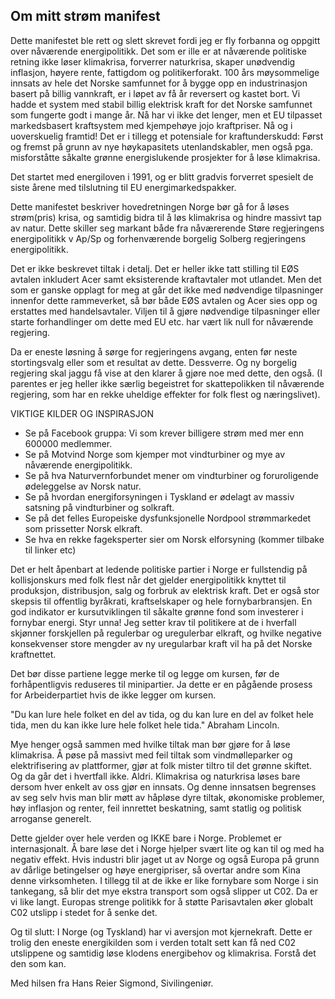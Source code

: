 ## Om mitt strøm manifest

Dette manifestet ble rett og slett skrevet fordi jeg er fly forbanna og oppgitt over nåværende energipolitikk.
Det som er ille er at nåværende politiske retning ikke løser klimakrisa, forverrer naturkrisa, 
skaper unødvendig inflasjon, høyere rente, fattigdom og politikerforakt. 100 års møysommelige innsats av hele det Norske samfunnet
for å bygge opp en industrinasjon basert på billig vannkraft, er i løpet av få år reversert og kastet bort.
Vi hadde et system med stabil billig elektrisk kraft for det Norske samfunnet som fungerte godt i mange år.
Nå har vi ikke det lenger, men et EU tilpasset markedsbasert kraftsystem med kjempehøye jojo kraftpriser.  Nå og i 
uoverskuelig framtid! Det er i tillegg et potensiale for kraftunderskudd: Først og fremst på grunn av nye høykapasitets utenlandskabler, 
men også pga. misforståtte såkalte grønne energislukende prosjekter for å løse klimakrisa.  

Det startet med energiloven i 1991, og er blitt gradvis forverret spesielt de siste årene med tilslutning til EU energimarkedspakker.

Dette manifestet beskriver hovedretningen Norge bør gå for å løses strøm(pris) krisa, og samtidig bidra til å løs
klimakrisa og hindre massivt tap av natur. Dette skiller seg markant både fra nåværerende
Støre regjeringens energipolitikk v Ap/Sp og forhenværende borgelig Solberg regjeringens energipolitikk.

Det er ikke beskrevet tiltak i detalj. Det er heller ikke tatt stilling til EØS avtalen inkludert Acer 
samt eksisterende kraftavtaler mot utlandet. Men det som er ganske opplagt for meg at går det ikke
med nødvendige tilpasninger innenfor dette rammeverket, så bør både EØS avtalen og Acer sies opp og erstattes med
handelsavtaler. Viljen til å gjøre nødvendige tilpasninger eller starte forhandlinger om dette med EU etc. har vært
lik null for nåværende regjering. 

Da er eneste løsning å sørge for regjeringens avgang, enten før neste
stortingsvalg eller som et resultat av dette. Dessverre. Og ny borgelig regjering skal jaggu få vise at den klarer å gjøre
noe med dette, den også. (I parentes er jeg heller ikke særlig begeistret for skattepolikken til nåværende regjering,
som har en rekke uheldige effekter for folk flest og næringslivet).

VIKTIGE KILDER OG INSPIRASJON

- Se på Facebook gruppa: Vi som krever billigere strøm med mer enn 600000 medlemmer.
- Se på Motvind Norge som kjemper mot vindturbiner og mye av nåværende energipolitikk.
- Se på hva Naturvernforbundet mener om vindturbiner og foruroligende ødeleggelse av Norsk natur.
- Se på hvordan energiforsyningen i Tyskland er ødelagt av massiv satsning på vindturbiner og solkraft.
- Se på det felles Europeiske dysfunksjonelle Nordpool strømmarkedet som prissetter Norsk elkraft.
- Se hva en rekke fageksperter sier om Norsk elforsyning (kommer tilbake til linker etc)

Det er helt åpenbart at ledende politiske partier i Norge er fullstendig på kollisjonskurs med folk flest når det
gjelder energipolitikk knyttet til produksjon, distribusjon, salg og forbruk av elektrisk kraft. 
Det er også stor skepsis til offentlig byråkrati, kraftselskaper og hele fornybarbransjen. 
En god indikator er kursutviklingen til såkalte grønne fond som investerer i fornybar energi. Styr unna!
Jeg setter krav til politikere at de i hverfall skjønner forskjellen på regulerbar og uregulerbar elkraft,
og hvilke negative konsekvenser store mengder av ny uregularbar kraft vil ha på det Norske kraftnettet.

Det bør disse partiene legge merke til og legge om kursen, før de forhåpentligvis reduseres til minipartier. 
Ja dette er en pågående prosess for Arbeiderpartiet hvis de ikke legger om kursen.   

"Du kan lure hele folket en del av tida, og du kan lure en del av folket hele tida, men du kan ikke lure hele folket hele tida."
Abraham Lincoln.

Mye henger også sammen med hvilke tiltak man bør gjøre for å løse klimakrisa. 
Å pøse på massivt med feil tiltak som vindmølleparker og elektrifisering av plattformer, 
gjør at  folk mister tiltro til det grønne skiftet. 
Og da går det i hvertfall ikke. Aldri. Klimakrisa og naturkrisa løses bare dersom hver enkelt av oss gjør en innsats.
Og denne innsatsen begrenses av seg selv hvis man blir møtt av håpløse dyre tiltak, økonomiske
problemer, høy inflasjon og renter, feil innrettet beskatning, samt statlig og politisk arroganse generelt.

Dette gjelder over hele verden og IKKE bare i Norge. Problemet er  internasjonalt. 
Å bare løse det i Norge hjelper svært lite og kan til og med ha negativ effekt.
Hvis industri blir jaget ut av Norge og også Europa på grunn av dårlige betingelser og høye energipriser,
så overtar andre som Kina denne virksomheten.  I tillegg til at de ikke er like fornybare som Norge i sin tankegang, 
så blir det mye ekstra transport som også slipper ut C02. Da er vi like langt. 
Europas strenge politikk for å støtte Parisavtalen øker globalt C02 utslipp i stedet for å senke det.

Og til slutt: I Norge (og Tyskland) har vi aversjon mot kjernekraft. Dette er trolig den eneste energikilden 
som i verden totalt sett  kan få  ned C02 utslippene og samtidig løse klodens energibehov og klimakrisa.
Forstå det den som kan.

Med hilsen fra Hans Reier Sigmond, Sivilingeniør.


